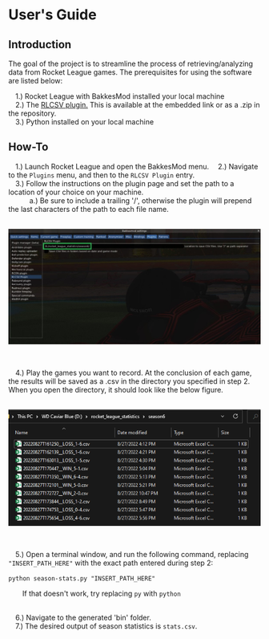 # User's Guide

## Introduction
The goal of the project is to streamline the process of retrieving/analyzing data from Rocket League games. The prerequisites for using the software are listed below:

&emsp;1.) Rocket League with BakkesMod installed your local machine\
&emsp;2.) The [RLCSV plugin.](https://bakkesplugins.com/plugins/view/94) This is available at the embedded link or as a .zip in the repository.\
&emsp;3.) Python installed on your local machine

## How-To

&emsp;1.) Launch Rocket League and open the BakkesMod menu. 
&emsp;2.) Navigate to the ```Plugins``` menu, and then to the ```RLCSV Plugin``` entry.\
&emsp;3.) Follow the instructions on the plugin page and set the path to a location of your choice on your machine. \
&emsp;&emsp;&emsp;a.) Be sure to include a trailing '/', otherwise the plugin will prepend the last characters of the path to each file name.\
&emsp;
<p align="center">
  <img src="documentation/pics/rlcsv_path_cropped.jpg" />
</p>
&emsp;

&emsp;4.) Play the games you want to record. At the conclusion of each game, the results will be saved as a .csv in the directory you specified in step 2. When you open the directory, it should look like the below figure.\
&emsp;
<p align="center">
  <img src="documentation/pics/directory.png" />
</p>
&emsp;

&emsp;5.) Open a terminal window, and run the following command, replacing ```"INSERT_PATH_HERE"``` with the exact path entered during step 2:
```
python season-stats.py "INSERT_PATH_HERE"
```
&emsp;&emsp;If that doesn't work, try replacing ```py``` with ```python```\
&emsp;

&emsp;6.) Navigate to the generated 'bin' folder.\
&emsp;7.) The desired output of season statistics is ```stats.csv```.


